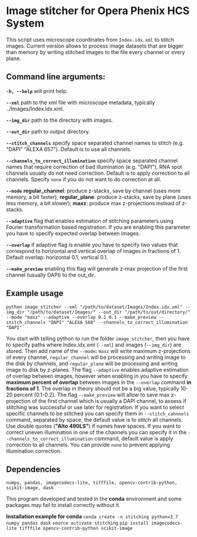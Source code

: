 # Image stitcher for Opera Phenix HCS System 

This script uses microscope coordinates from `Index.idx.xml` to stitch images.
Current version allows to process image datasets that are bigger than memory by writing stitched images to the file every channel or every plane.

## Command line arguments:
**`-h, --help`**    will print help.

**`--xml`**   path to the xml file with microscope metadata, typically ../Images/Index.idx.xml.

**`--img_dir`**   path to the directory with images.

**`--out_dir`**   path to output directory.

**`--stitch_channels`**   specify space separated channel names to stitch (e.g. "DAPI" "ALEXA 657"). Default is to use all channels.

**`--channels_to_correct_illumination`**  specify space separated channel names that require correction of bad illumination (e.g. "DAPI"), RNA spot channels usually do not need correction. Default is to apply correction to all channels. Specify `none` if you do not want to do correction at all.

**`--mode`**  **regular_channel**: produce z-stacks, save by channel (uses more memory, a bit faster); 
            **regular_plane**: produce z-stacks, save by plane (uses less memory, a bit slower); 
            **maxz**: produce max z-projections instead of z-stacks.
            
**`--adaptive`**    flag that enables estimation of stitching parameters using Fourier transformation based registration. If you are enabling this parameter you have to specify expected overlap between images.

**`--overlap`**     if adaptive flag is enable you have to specify two values that correspond to horizontal and vertical overlap of images in fractions of 1. Default overlap: horizontal 0.1, vertical 0.1.

**`--make_preview`**  enabling this flag will generate z-max projection of the first channel (usually DAPI) to the out_dir.

## Example usage

`python image_stitcher --xml "/path/to/dataset/Images/Index.idx.xml" --img_dir "/path/to/dataset/Images/" --out_dir "/path/to/out/directory/" --mode "maxz" --adaptive --overlap 0.1 0.1 --make_preview --stitch_channels "DAPI" "ALEXA 568" --channels_to_correct_illumination "DAPI"`

You start with telling python to run the folder `image_stitcher`, then you have to specify paths where Index.idx.xml (`--xml`) and images (`--img_dir`) are stored. 
Then add name of the `--mode`**:** `maxz` will write maximum z-projections of every channel, `regular_channel` will be processing and writing image to the disk by channels, and `regular_plane` will be processing and writing image to disk by z-planes. 
The flag `--adaptive` enables adaptive estimation of overlap between images, however when enabling in you have to specify **maximum percent of overlap** between images in the `--overlap` command **in fractions of 1**. The overlap in theory should not be a big value, typically 10-20 percent (0.1-0.2). 
The flag `--make_preview` will allow to save max z-projection of the first channel which is usually a DAPI channel, to assess if stitching was successful or use later for registration. 
If you want to select specific channels to be stitched you can specify them in `--stitch_cahnnels` command, separated by space, the default value is to stitch all channels. Use double quotes (**"Alto 490LS"**) if names have spaces. 
If you want to correct uneven illumination in one of the channels you can specify it in the `--channels_to_correct_illumination` command, default value is apply correction to all channels. You can provide `none` to prevent applying illumination correction.


## Dependencies

`numpy, pandas, imagecodecs-lite, tifffile, opencv-contrib-python, scikit-image, dask`

This program developed and tested in the **conda** environment and some packages may fail to install correctly without it.

**Installation example for conda**
`conda create -n stitching python=3.7 numpy pandas dask`
`source activate stitching`
`pip install imagecodecs-lite tifffile opencv-contrib-python scikit-image`
